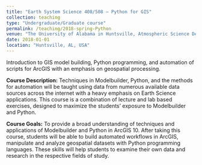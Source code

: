 ```yaml
---
title: "Earth System Science 408/508 – Python for GIS"
collection: teaching
type: "Undergraduate/Graduate course"
permalink: /teaching/2018-spring-Python
venue: "The University of Alabama in Huntsville, Atmospheric Science Department"
date: 2018-01-01
location: "Huntsville, AL, USA"
---
```


Introduction to GIS model building, Python programming, and automation of scripts for ArcGIS with an emphasis on geospatial processing.

**Course Description:** Techniques in Modelbuilder, Python, and the methods for automation will be taught using data from numerous available data sources across the internet with a heavy emphasis on Earth Science applications. This course is a combination of lecture and lab based exercises, designed to maximize the students’ exposure to Modelbuilder and Python.

**Course Goals:**  To provide a broad understanding of techniques and applications of Modelbuilder and Python in ArcGIS 10. After taking this course, students will be able to build automated workflows in ArcGIS, manipulate and analyze geospatial datasets with Python programming languages. These skills will help students to examine their own data and research in the respective fields of study.
